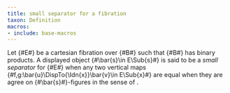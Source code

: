 ```yaml
---
title: small separator for a fibration
taxon: Definition
macros:
- include: base-macros
---
```


Let {#E#} be a cartesian fibration over {#B#} such that {#B#} has
binary products. A displayed object {#\bar{s}\in E\Sub{s}#} is said to be a
*small separator* for {#E#} when any two vertical maps {#f,g:\bar{u}\DispTo{\Idn{x}}\bar{v}\in E\Sub{x}#} are equal when they are agree on {#\bar{s}#}-figures in the sense of [](frct-002I).
